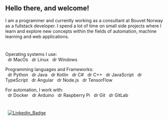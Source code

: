 ## Hello there, and welcome!

I am a programmer and currently working as a consultant at Bouvet Norway as a fullstack developer. I spend a lot of time on small side projects where I learn and explore new concepts within the fields of automation, machine learning and web applications.

#

Operating systems I use:  
&nbsp; <img src="https://user-images.githubusercontent.com/32673617/107898262-9ba57e80-6f3b-11eb-8eb8-eaf1aa7832cd.png" alt="drawing" height="14"/> MacOs &nbsp; <img src="https://user-images.githubusercontent.com/32673617/107898311-b5df5c80-6f3b-11eb-8264-35e29a602a77.png" alt="drawing" height="14"/> Linux &nbsp; <img src="https://user-images.githubusercontent.com/32673617/107898330-bed02e00-6f3b-11eb-9f35-20d23ca052bd.png" alt="drawing" height="14"/> Windows

Programming languages and Frameworks:  
&nbsp; <img src="https://user-images.githubusercontent.com/32673617/107898350-cc85b380-6f3b-11eb-830f-754decdd6943.png" alt="drawing" height="14"/> Python &nbsp; <img src="https://user-images.githubusercontent.com/32673617/107898381-db6c6600-6f3b-11eb-8ca3-371faaa5e767.png" alt="drawing" height="14"/> Java &nbsp; <img src="https://user-images.githubusercontent.com/32673617/107898395-e45d3780-6f3b-11eb-9830-8b6a81974fbe.png" alt="drawing" height="14"/> Kotlin &nbsp; <img src="https://user-images.githubusercontent.com/32673617/107898412-ede69f80-6f3b-11eb-8e1c-c4e553a3a66a.png" alt="drawing" height="14"/> C# &nbsp; <img src="https://user-images.githubusercontent.com/32673617/107898434-f8a13480-6f3b-11eb-8237-efe58d1fef3b.png" alt="drawing" height="14"/> C++ &nbsp; <img src="https://user-images.githubusercontent.com/32673617/107898447-03f46000-6f3c-11eb-8008-414f7d64746d.png" alt="drawing" height="14"/> JavaScript &nbsp; <img src="https://user-images.githubusercontent.com/32673617/107898460-0eaef500-6f3c-11eb-903d-d5225ea18b64.png" alt="drawing" height="14"/> TypeScript &nbsp; <img src="https://user-images.githubusercontent.com/32673617/107898484-1bcbe400-6f3c-11eb-8bf1-38c885aa3a97.png" alt="drawing" height="14"/> Angular &nbsp; <img src="https://user-images.githubusercontent.com/32673617/107898501-271f0f80-6f3c-11eb-9e86-fc19d2bcdff6.png" alt="drawing" height="14"/> Node.js &nbsp; <img src="https://user-images.githubusercontent.com/32673617/107898513-32723b00-6f3c-11eb-9c35-29df4991e015.png" alt="drawing" height="14"/> TensorFlow

For automation, I work with:  
&nbsp; <img src="https://user-images.githubusercontent.com/32673617/107898535-3dc56680-6f3c-11eb-8245-3d785175d055.png" alt="drawing" height="14"/> Docker &nbsp; <img src="https://user-images.githubusercontent.com/32673617/107898547-461da180-6f3c-11eb-9955-6a791e7731c0.png" alt="drawing" height="14"/> Arduino &nbsp; <img src="https://user-images.githubusercontent.com/32673617/107898561-4fa70980-6f3c-11eb-8d9e-535adaf75f2c.png" alt="drawing" height="14"/> Raspberry Pi &nbsp; <img src="https://user-images.githubusercontent.com/32673617/107898569-5b92cb80-6f3c-11eb-8892-d8fa00941031.png" alt="drawing" height="14"/> Git &nbsp; <img src="https://user-images.githubusercontent.com/32673617/107898585-64839d00-6f3c-11eb-8f28-f5dcef0cdb72.png" alt="drawing" height="14"/> GitLab

#

&nbsp; [![Linkedin_Badge](https://img.shields.io/badge/-LinkedIn-blue?style=flat-square&logo=Linkedin&logoClor=white)](https://www.linkedin.com/in/askogly/)
